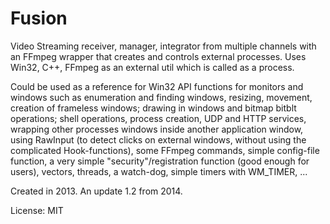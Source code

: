 # Fusion
Video Streaming receiver, manager, integrator from multiple channels with an FFmpeg wrapper that creates and controls external processes.
Uses Win32, C++, FFmpeg as an external util which is called as a process.

Could be used as a reference for Win32 API functions for monitors and windows such as enumeration and finding windows, resizing, movement, creation of frameless windows; drawing in windows and bitmap bitblt operations; shell operations, process creation, UDP and HTTP services, wrapping other processes windows inside another application window, using RawInput (to detect clicks on external windows, without using the complicated Hook-functions), some FFmpeg commands, simple config-file function, a very simple "security"/registration function (good enough for users), vectors, threads, a watch-dog, simple timers with WM_TIMER, ...

Created in 2013. An update 1.2 from 2014.

License: MIT

